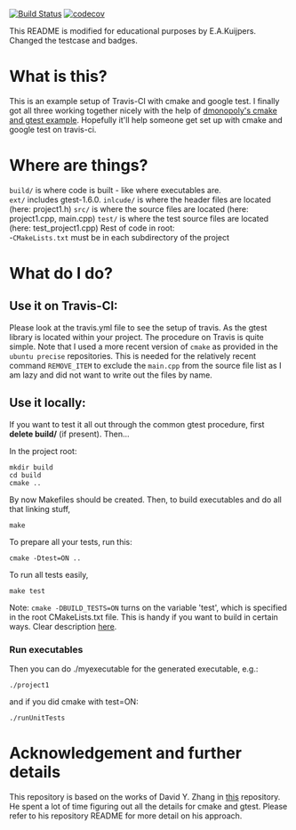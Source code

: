 [![Build Status](https://travis-ci.org/ekuijpers/travis-example.svg?branch=master)](https://travis-ci.org/ekuijpers/travis-example.svg) [![codecov](https://codecov.io/gh/ekuijpers/travis-example/branch/master/graph/badge.svg)](https://codecov.io/gh/ekuijpers/travis-example)

This README is modified for educational purposes by E.A.Kuijpers. Changed the testcase and badges.

# What is this?
This is an example setup of Travis-CI with cmake and google test. I finally got all three working together nicely with the help of [dmonopoly's cmake and gtest example](https://github.com/dmonopoly/gtest-cmake-example). Hopefully it'll help someone get set up with cmake and google test on travis-ci.

# Where are things?
`build/` is where code is built - like where executables are.  
`ext/` includes gtest-1.6.0.
`inlcude/` is where the header files are located (here: project1.h)
`src/` is where the source files are located (here: project1.cpp, main.cpp)
`test/` is where the test source files are located (here: test_project1.cpp)
Rest of code in root:  
-`CMakeLists.txt` must be in each subdirectory of the project  

# What do I do?

## Use it on Travis-CI:
Please look at the travis.yml file to see the setup of travis. As the gtest library is located within your project. The procedure on Travis is quite simple. Note that I used a more recent version of `cmake` as provided in the `ubuntu precise` repositories. This is needed for the relatively recent command `REMOVE_ITEM` to exclude the `main.cpp` from the source file list as I am lazy and did not want to write out the files by name.

## Use it locally: 
If you want to test it all out through the common gtest procedure, first
**delete build/** (if present). Then...

In the project root:

    mkdir build
    cd build
    cmake ..

By now Makefiles should be created.
Then, to build executables and do all that linking stuff,

    make

To prepare all your tests, run this:

    cmake -Dtest=ON ..

To run all tests easily,

    make test

Note: `cmake -DBUILD_TESTS=ON` turns on the variable 'test', which is specified in the root
CMakeLists.txt file. This is handy if you want to build in certain ways. Clear
description
[here](http://stackoverflow.com/questions/5998186/cmake-adding-command-line-options).

### Run executables
Then you can do ./myexecutable for the generated executable, e.g.:

    ./project1

and if you did cmake with test=ON:

    ./runUnitTests

# Acknowledgement and further details
This repository is based on the works of David Y. Zhang in [this](https://github.com/dmonopoly/gtest-cmake-example) repository. He spent a lot of time figuring out all the details for cmake and gtest. Please refer to his repository README for more detail on his approach.

